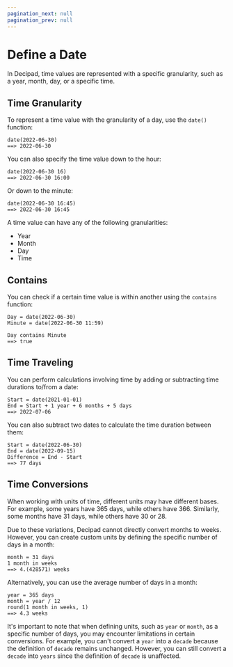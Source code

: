 ```yaml
---
pagination_next: null
pagination_prev: null
---
```


# Define a Date

In Decipad, time values are represented with a specific granularity, such as a year, month, day, or a specific time.

## Time Granularity

To represent a time value with the granularity of a day, use the `date()` function:

```deci live
date(2022-06-30)
==> 2022-06-30
```

You can also specify the time value down to the hour:

```deci live
date(2022-06-30 16)
==> 2022-06-30 16:00
```

Or down to the minute:

```deci live
date(2022-06-30 16:45)
==> 2022-06-30 16:45
```

A time value can have any of the following granularities:

- Year
- Month
- Day
- Time

## Contains

You can check if a certain time value is within another using the `contains` function:

```deci live
Day = date(2022-06-30)
Minute = date(2022-06-30 11:59)

Day contains Minute
==> true
```

## Time Traveling

You can perform calculations involving time by adding or subtracting time durations to/from a date:

```deci live
Start = date(2021-01-01)
End = Start + 1 year + 6 months + 5 days
==> 2022-07-06
```

You can also subtract two dates to calculate the time duration between them:

```deci live
Start = date(2022-06-30)
End = date(2022-09-15)
Difference = End - Start
==> 77 days
```

## Time Conversions

When working with units of time, different units may have different bases. For example, some years have 365 days, while others have 366. Similarly, some months have 31 days, while others have 30 or 28.

Due to these variations, Decipad cannot directly convert months to weeks. However, you can create custom units by defining the specific number of days in a month:

```deci live
month = 31 days
1 month in weeks
==> 4.(428571) weeks
```

Alternatively, you can use the average number of days in a month:

```deci live
year = 365 days
month = year / 12
round(1 month in weeks, 1)
==> 4.3 weeks
```

It's important to note that when defining units, such as `year` or `month`, as a specific number of days, you may encounter limitations in certain conversions. For example, you can't convert a `year` into a `decade` because the definition of `decade` remains unchanged. However, you can still convert a `decade` into `years` since the definition of `decade` is unaffected.
